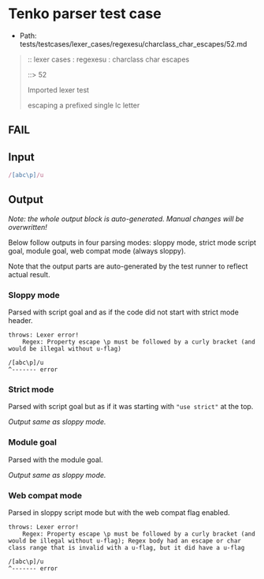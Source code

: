# Tenko parser test case

- Path: tests/testcases/lexer_cases/regexesu/charclass_char_escapes/52.md

> :: lexer cases : regexesu : charclass char escapes
>
> ::> 52
>
> Imported lexer test
>
> escaping a prefixed single lc letter

## FAIL

## Input

`````js
/[abc\p]/u
`````

## Output

_Note: the whole output block is auto-generated. Manual changes will be overwritten!_

Below follow outputs in four parsing modes: sloppy mode, strict mode script goal, module goal, web compat mode (always sloppy).

Note that the output parts are auto-generated by the test runner to reflect actual result.

### Sloppy mode

Parsed with script goal and as if the code did not start with strict mode header.

`````
throws: Lexer error!
    Regex: Property escape \p must be followed by a curly bracket (and would be illegal without u-flag)

/[abc\p]/u
^------- error
`````

### Strict mode

Parsed with script goal but as if it was starting with `"use strict"` at the top.

_Output same as sloppy mode._

### Module goal

Parsed with the module goal.

_Output same as sloppy mode._

### Web compat mode

Parsed in sloppy script mode but with the web compat flag enabled.

`````
throws: Lexer error!
    Regex: Property escape \p must be followed by a curly bracket (and would be illegal without u-flag); Regex body had an escape or char class range that is invalid with a u-flag, but it did have a u-flag

/[abc\p]/u
^------- error
`````

